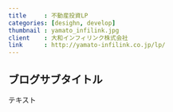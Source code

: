 ```yaml
---
title     : 不動産投資LP
categories: [desighn, develop]
thumbnail : yamato_infilink.jpg
client    : 大和インフィリンク株式会社
link      : http://yamato-infilink.co.jp/lp/
---
```


## ブログサブタイトル

テキスト